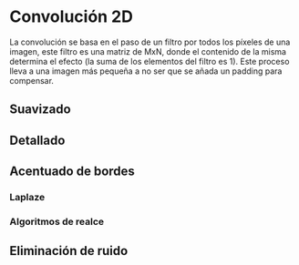 # Convolución 2D
La convolución se basa en el paso de un filtro por todos los píxeles de una imagen, este filtro es una matriz de MxN, donde el contenido de la misma determina el efecto (la suma de los elementos del filtro es 1).
Este proceso lleva a una imagen más pequeña a no ser que se añada un padding para compensar.
## Suavizado
## Detallado
## Acentuado de bordes
### Laplaze
### Algoritmos de realce

## Eliminación de ruido
